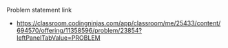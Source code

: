Problem statement link 
 - https://classroom.codingninjas.com/app/classroom/me/25433/content/694570/offering/11358596/problem/23854?leftPanelTabValue=PROBLEM